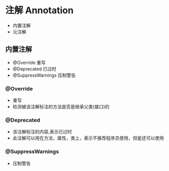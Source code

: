 # 注解 Annotation
- 内置注解
- 元注解

## 内置注解
- @Override 重写
- @Deprecated 已过时
- @SuppressWarnings 压制警告

### @Override
- 重写
- 检测被该注解标注的方法是否是继承父类(接口)的

### @Deprecated
- 该注解标注的内容,表示已过时
- 此注解可以用在方法，属性，类上，表示不推荐程序员使用，但是还可以使用

### @SuppressWarnings
- 压制警告